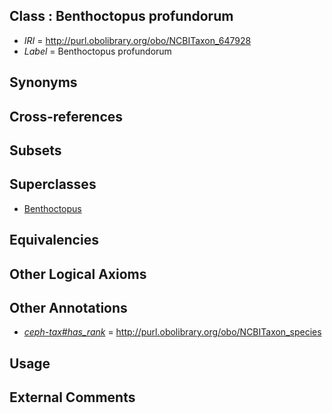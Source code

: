 
## Class : Benthoctopus profundorum

 * *IRI* = http://purl.obolibrary.org/obo/NCBITaxon_647928
 * *Label* = Benthoctopus profundorum

## Synonyms


## Cross-references


## Subsets


## Superclasses

 * [Benthoctopus](../../NCBITaxon/56/NCBITaxon_102656.md)

## Equivalencies


## Other Logical Axioms


## Other Annotations

 * *[ceph-tax#has_rank](../../ceph-tax#has/nk/ceph-tax#has_rank.md)* = http://purl.obolibrary.org/obo/NCBITaxon_species

## Usage


## External Comments

